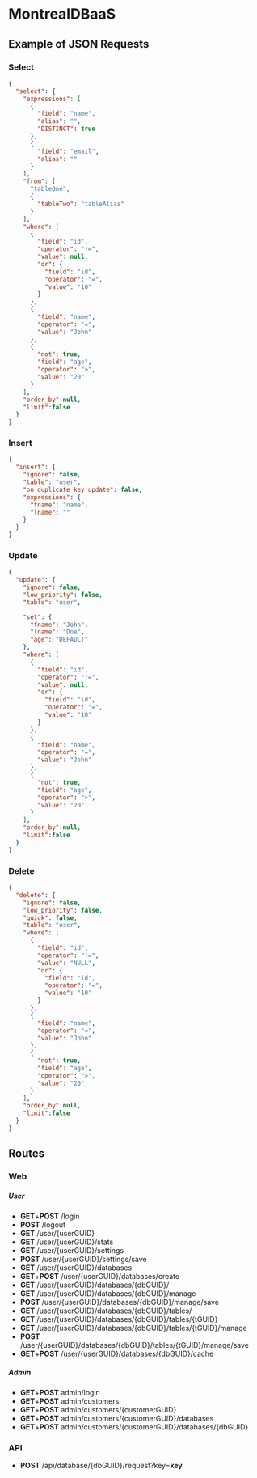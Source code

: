 # MontrealDBaaS

## Example of JSON Requests

### Select
```json
{
  "select": {
    "expressions": [
      {
        "field": "name",
        "alias": "",
        "DISTINCT": true
      },
      {
        "field": "email",
        "alias": ""
      }
    ],
    "from": [
      "tableOne",
      {
        "tableTwo": "tableAlias"
      }
    ],
    "where": [
      {
        "field": "id",
        "operator": "!=",
        "value": null,
        "or": {
          "field": "id",
          "operator": "=",
          "value": "10"
        }
      },
      {
        "field": "name",
        "operator": "=",
        "value": "John"
      },
      {
        "not": true,
        "field": "age",
        "operator": ">",
        "value": "20"
      }
    ],
    "order_by":null,
    "limit":false
  }
}
```

### Insert
```json
{
  "insert": {
    "ignore": false,
    "table": "user",
    "on_duplicate_key_update": false,
    "expressions": {
      "fname": "name",
      "lname": ""
    }
  }
}
```

### Update
```json
{
  "update": {
    "ignore": false,
    "low_priority": false,
    "table": "user",

    "set": {
      "fname": "John",
      "lname": "Doe",
      "age": "DEFAULT"
    },
    "where": [
      {
        "field": "id",
        "operator": "!=",
        "value": null,
        "or": {
          "field": "id",
          "operator": "=",
          "value": "10"
        }
      },
      {
        "field": "name",
        "operator": "=",
        "value": "John"
      },
      {
        "not": true,
        "field": "age",
        "operator": ">",
        "value": "20"
      }
    ],
    "order_by":null,
    "limit":false
  }
}
```

### Delete
```json
{
  "delete": {
    "ignore": false,
    "low_priority": false,
    "quick": false,
    "table": "user",
    "where": [
      {
        "field": "id",
        "operator": "!=",
        "value": "NULL",
        "or": {
          "field": "id",
          "operator": "=",
          "value": "10"
        }
      },
      {
        "field": "name",
        "operator": "=",
        "value": "John"
      },
      {
        "not": true,
        "field": "age",
        "operator": ">",
        "value": "20"
      }
    ],
    "order_by":null,
    "limit":false
  }
}
```

## Routes

### Web

##### User

 * **GET**+**POST** /login
 * **POST** /logout
 * **GET** /user/{userGUID}
 * **GET** /user/{userGUID}/stats
 * **GET** /user/{userGUID}/settings
 * **POST** /user/{userGUID}/settings/save
 * **GET** /user/{userGUID}/databases
 * **GET**+**POST** /user/{userGUID}/databases/create
 * **GET** /user/{userGUID}/databases/{dbGUID}/
 * **GET** /user/{userGUID}/databases/{dbGUID}/manage
 * **POST** /user/{userGUID}/databases/{dbGUID}/manage/save
 * **GET** /user/{userGUID}/databases/{dbGUID}/tables/
 * **GET** /user/{userGUID}/databases/{dbGUID}/tables/{tGUID}
 * **GET** /user/{userGUID}/databases/{dbGUID}/tables/{tGUID}/manage
 * **POST** /user/{userGUID}/databases/{dbGUID}/tables/{tGUID}/manage/save
 * **GET**+**POST** /user/{userGUID}/databases/{dbGUID}/cache
  
##### Admin
 
 * **GET**+**POST** admin/login
 * **GET**+**POST** admin/customers
 * **GET**+**POST** admin/customers/{customerGUID}
 * **GET**+**POST** admin/customers/{customerGUID}/databases
 * **GET**+**POST** admin/customers/{customerGUID}/databases/{dbGUID}
 
### API

 * **POST** /api/database/{dbGUID}/request?key=**key**



